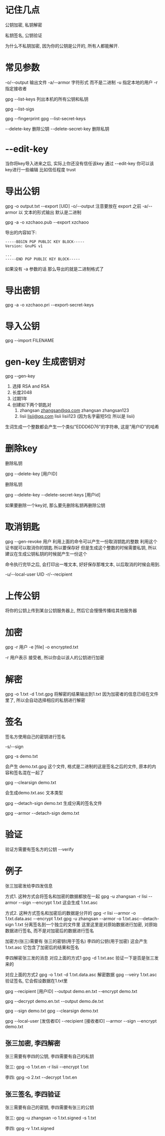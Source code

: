 # 记住几点

公钥加密, 私钥解密

私钥签名, 公钥验证



为什么不私钥加密, 因为你的公钥是公开的, 所有人都能解开.



# 常见参数 #

-o/--output 输出文件
-a/--armor 字符形式 而不是二进制
-u 指定本地的用户
-r 指定接收者



gpg --list-keys
列出本机的所有公钥和私钥

gpg --list-sigs

gpg --fingerprint
gpg --list-secret-keys


--delete-key 删除公钥
--delete-secret-key 删除私钥



# --edit-key #
当你将key导入进来之后, 实际上你还没有信任该key
通过 --edit-key 你可以该key进行一些编辑
比如信任程度 trust



# 导出公钥 #
gpg -o output.txt --export [UID]
-o/--output 注意要放在 export 之前
-a/--armor 以 文本的形式输出 默认是二进制



gpg -a -o xzchaoo.pub --export xzchaoo

导出的内容如下:

```
-----BEGIN PGP PUBLIC KEY BLOCK-----
Version: GnuPG v1

...
-----END PGP PUBLIC KEY BLOCK-----

```

如果没有 -a 参数的话 那么导出的就是二进制格式了

# 导出密钥

gpg -a -o xzchaoo.pri --export-secret-keys



# 导入公钥 #

gpg --import FILENAME

# gen-key 生成密钥对 #
gpg --gen-key
1. 选择 RSA and RSA
2. 长度2048
3. 过期1年
4. 创建如下两个钥匙对 
   1. zhangsan zhangsan@qq.com zhangsan zhangsan123
   2. lisii lisii@qq.com lisii lisii123 (因为名字最短5位 所以是 lisii)


生词生成一个整数都会产生一个类似"EDDD6D76"的字符串, 这是"用户ID"的哈希



# 删除key

删除私钥

gpg --delete-key [用户ID]



删除私钥

gpg --delete-key --delete-secret-keys [用户id]



如果要删除一个key对, 那么要先删除私钥再删除公钥



# 取消钥匙 #

gpg --gen-revoke 用户
利用上面的命令可以产生一份取消钥匙的整数 利用这个证书就可以取消你的钥匙 所以要保存好
但是生成这个整数的时候需要私钥, 所以建议在生成公钥私钥的时候就产生一份这个

命令执行完毕之后, 会打印出一堆文本, 好好保存那堆文本, 以后取消的时候会用到.



-u/--local-user UID
-r/--recipient



# 上传公钥

将你的公钥上传到某台公钥服务器上, 然后它会慢慢传播给其他服务器



# 加密 #

gpg -r 用户 -e [file] -o encrypted.txt

-r 用户表示 接受者, 所以你会以该人的公钥进行加密


# 解密 #
gpg -o 1.txt -d 1.txt.gpg
将解密的结果输出到1.txt
因为加密者的信息已经在文件里了, 所以会自动选择相应的私钥进行解密




# 签名 #
签名方使用自己的密钥进行签名

-s/--sign

gpg -s demo.txt

会产生 demo.txt.gpg 这个文件, 格式是二进制的这是签名之后的文件, 原本的内容和签名混在一起了

gpg --clearsign demo.txt

会生成demo.txt.asc 文本类型

gpg --detach-sign demo.txt 生成分离的签名文件

gpg --armor --detach-sign demo.txt

# 验证 #
验证方需要有签名方的公钥
--verify

# 例子 #
张三加密发给李四发信息

方式1. 这种方式会将签名和加密的数据都放在一起
gpg -u zhangsan -r lisi --armor --sign --encrypt 1.txt
这会生成 1.txt.asc


方式2. 这种方式签名和加密后的数据是分开的
gpg -r lisi --armor -o 1.txt.data.asc --encrypt 1.txt
gpg -u zhangsan --armor -o 1.txt.asc--detach-sign 1.txt
分离签名到一个独立的文件里
这里这里是对原始数据进行加密, 对原始数据进行签名, 而不是对加密后的数据进行签名



加密方(张三)需要有 张三的密钥(用于签名) 李四的公钥(用于加密)
这会产生 1.txt.asc 它包含了加密后的结果和签名

李四解密张三发的消息
对应上面的方式1
gpg -d 1.txt.asc 验证一下是否是张三发来的

对应上面的方式2
gpg -o 1.txt -d 1.txt.data.asc 解密数据
gpg --veiry 1.txt.asc 验证签名, 它会假设数据在1.txt里


gpg --recipient [用户ID] --output demo.en.txt --encrypt demo.txt

gpg --decrypt demo.en.txt --output demo.de.txt

gpg --sign demo.txt
gpg --clearsign demo.txt


gpg --local-user [发信者ID] --recipient [接收者ID] --armor --sign --encrypt demo.txt



## 张三加密, 李四解密

张三需要有李四的公钥, 李四需要有自己的私钥

张三: gpg -o 1.txt.en -r lisii --encrypt 1.txt

李四: gpg -o 2.txt --decrypt 1.txt.en



## 张三签名, 李四验证

张三需要有自己的密钥, 李四需要有张三的公钥

张三: gpg -u zhangsan -o 1.txt.signed -s 1.txt

李四: gpg -v 1.txt.signed

